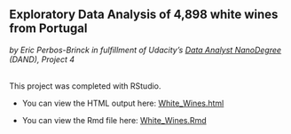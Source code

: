 ## Exploratory Data Analysis of 4,898 white wines from Portugal
 
_by Eric Perbos-Brinck in fulfillment of Udacity’s [Data Analyst NanoDegree](https://www.udacity.com/course/data-analyst-nanodegree--nd002) (DAND), Project 4_  
</br>

This project was completed with RStudio.

- You can view the HTML output here:  [White_Wines.html](https://rawgit.com/EricPerbos/Temp-4/master/Whites_EPB.html)

- You can view the Rmd file here: [White_Wines.Rmd](https://github.com/EricPerbos/DAND-P4_Data_Analysis_with_R/blob/master/Whites_EPB.Rmd)
